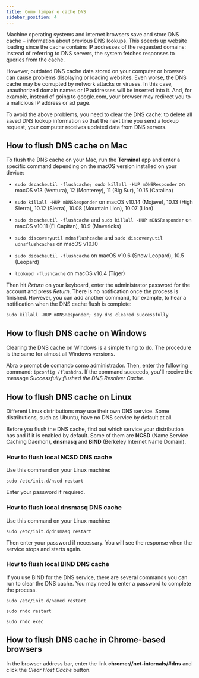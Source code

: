 ```yaml
---
title: Como limpar o cache DNS
sidebar_position: 4
---
```


Machine operating systems and internet browsers save and store DNS cache – information about previous DNS lookups. This speeds up website loading since the cache contains IP addresses of the requested domains: instead of referring to DNS servers, the system fetches responses to queries from the cache.

However, outdated DNS cache data stored on your computer or browser can cause problems displaying or loading websites. Even worse, the DNS cache may be corrupted by network attacks or viruses. In this case, unauthorized domain names or IP addresses will be inserted into it. And, for example, instead of going to google.com, your browser may redirect you to a malicious IP address or ad page.

To avoid the above problems, you need to clear the DNS cache: to delete all saved DNS lookup information so that the next time you send a lookup request, your computer receives updated data from DNS servers.

## How to flush DNS cache on Mac

To flush the DNS cache on your Mac, run the **Terminal** app and enter a specific command depending on the macOS version installed on your device:

* `sudo dscacheutil -flushcache; sudo killall -HUP mDNSResponder` on macOS v13 (Ventura), 12 (Monterey), 11 (Big Sur), 10.15 (Catalina)

* `sudo killall -HUP mDNSResponder` on macOS v10.14 (Mojave), 10.13 (High Sierra), 10.12 (Sierra), 10.08 (Mountain Lion), 10.07 (Lion)

* `sudo dscacheutil -flushcache` and `sudo killall -HUP mDNSResponder` on macOS v10.11 (El Capitan), 10.9 (Mavericks)

* `sudo discoveryutil mdnsflushcache` and `sudo discoveryutil udnsflushcaches` on macOS v10.10

* `sudo dscacheutil -flushcache` on macOS v10.6 (Snow Leopard), 10.5 (Leopard)

* `lookupd -flushcache` on macOS v10.4 (Tiger)

Then hit *Return* on your keyboard, enter the administrator password for the account and press *Return*. There is no notification once the process is finished. However, you can add another command, for example, to hear a notification when the DNS cache flush is complete:

`sudo killall -HUP mDNSResponder; say dns cleared successfully`

## How to flush DNS cache on Windows

Clearing the DNS cache on Windows is a simple thing to do. The procedure is the same for almost all Windows versions.

Abra o prompt de comando como administrador. Then, enter the following command: `ipconfig /flushdns`. If the command succeeds, you'll receive the message *Successfully flushed the DNS Resolver Cache*.

## How to flush DNS cache on Linux

Different Linux distributions may use their own DNS service. Some distributions, such as Ubuntu, have no DNS service by default at all.

Before you flush the DNS cache, find out which service your distribution has and if it is enabled by default. Some of them are **NCSD** (Name Service Caching Daemon), **dnsmasq** and **BIND** (Berkeley Internet Name Domain).

### How to flush local NCSD DNS cache

Use this command on your Linux machine:

`sudo /etc/init.d/nscd restart`

Enter your password if required.

### How to flush local dnsmasq DNS сache

Use this command on your Linux machine:

`sudo /etc/init.d/dnsmasq restart`

Then enter your password if necessary. You will see the response when the service stops and starts again.

### How to flush local BIND DNS cache

If you use BIND for the DNS service, there are several commands you can run to clear the DNS cache. You may need to enter a password to complete the process.

`sudo /etc/init.d/named restart`

`sudo rndc restart`

`sudo rndc exec`

## How to flush DNS cache in Chrome-based browsers

In the browser address bar, enter the link **chrome://net-internals/#dns** and click the *Clear Host Cache* button. 
